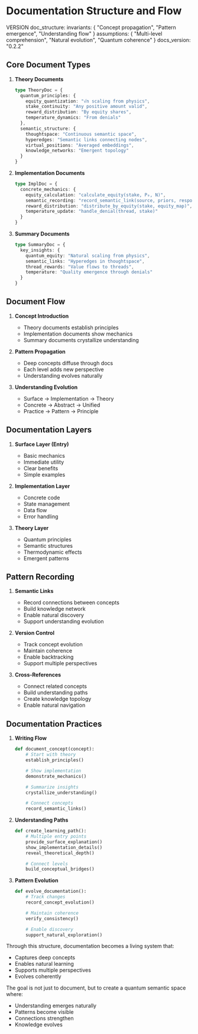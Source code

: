 # Documentation Structure and Flow

VERSION doc_structure:
invariants: {
"Concept propagation",
"Pattern emergence",
"Understanding flow"
}
assumptions: {
"Multi-level comprehension",
"Natural evolution",
"Quantum coherence"
}
docs_version: "0.2.2"

## Core Document Types

1. **Theory Documents**
   ```typescript
   type TheoryDoc = {
     quantum_principles: {
       equity_quantization: "√n scaling from physics",
       stake_continuity: "Any positive amount valid",
       reward_distribution: "By equity shares",
       temperature_dynamics: "From denials"
     },
     semantic_structure: {
       thoughtspace: "Continuous semantic space",
       hyperedges: "Semantic links connecting nodes",
       virtual_positions: "Averaged embeddings",
       knowledge_networks: "Emergent topology"
     }
   }
   ```

2. **Implementation Documents**
   ```typescript
   type ImplDoc = {
     concrete_mechanics: {
       equity_calculation: "calculate_equity(stake, P₀, N)",
       semantic_recording: "record_semantic_link(source, priors, response)",
       reward_distribution: "distribute_by_equity(stake, equity_map)",
       temperature_update: "handle_denial(thread, stake)"
     }
   }
   ```

3. **Summary Documents**
   ```typescript
   type SummaryDoc = {
     key_insights: {
       quantum_equity: "Natural scaling from physics",
       semantic_links: "Hyperedges in thoughtspace",
       thread_rewards: "Value flows to threads",
       temperature: "Quality emergence through denials"
     }
   }
   ```

## Document Flow

1. **Concept Introduction**
   - Theory documents establish principles
   - Implementation documents show mechanics
   - Summary documents crystallize understanding

2. **Pattern Propagation**
   - Deep concepts diffuse through docs
   - Each level adds new perspective
   - Understanding evolves naturally

3. **Understanding Evolution**
   - Surface → Implementation → Theory
   - Concrete → Abstract → Unified
   - Practice → Pattern → Principle

## Documentation Layers

1. **Surface Layer (Entry)**
   - Basic mechanics
   - Immediate utility
   - Clear benefits
   - Simple examples

2. **Implementation Layer**
   - Concrete code
   - State management
   - Data flow
   - Error handling

3. **Theory Layer**
   - Quantum principles
   - Semantic structures
   - Thermodynamic effects
   - Emergent patterns

## Pattern Recording

1. **Semantic Links**
   - Record connections between concepts
   - Build knowledge network
   - Enable natural discovery
   - Support understanding evolution

2. **Version Control**
   - Track concept evolution
   - Maintain coherence
   - Enable backtracking
   - Support multiple perspectives

3. **Cross-References**
   - Connect related concepts
   - Build understanding paths
   - Create knowledge topology
   - Enable natural navigation

## Documentation Practices

1. **Writing Flow**
   ```python
   def document_concept(concept):
       # Start with theory
       establish_principles()

       # Show implementation
       demonstrate_mechanics()

       # Summarize insights
       crystallize_understanding()

       # Connect concepts
       record_semantic_links()
   ```

2. **Understanding Paths**
   ```python
   def create_learning_path():
       # Multiple entry points
       provide_surface_explanation()
       show_implementation_details()
       reveal_theoretical_depth()

       # Connect levels
       build_conceptual_bridges()
   ```

3. **Pattern Evolution**
   ```python
   def evolve_documentation():
       # Track changes
       record_concept_evolution()

       # Maintain coherence
       verify_consistency()

       # Enable discovery
       support_natural_exploration()
   ```

Through this structure, documentation becomes a living system that:
- Captures deep concepts
- Enables natural learning
- Supports multiple perspectives
- Evolves coherently

The goal is not just to document, but to create a quantum semantic space where:
- Understanding emerges naturally
- Patterns become visible
- Connections strengthen
- Knowledge evolves
